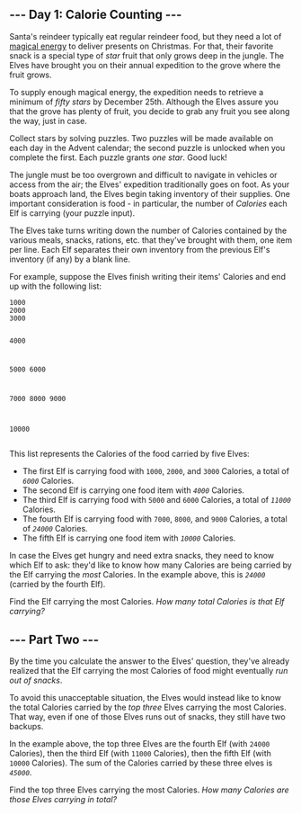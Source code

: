 <article class="day-desc"><h2>--- Day 1: Calorie Counting ---</h2><p>Santa's reindeer typically eat regular reindeer food, but they need a lot of <a href="/2018/day/25">magical energy</a> to deliver presents on Christmas. For that, their favorite snack is a special type of <em class="star">star</em> fruit that only grows deep in the jungle. The Elves have brought you on their annual expedition to the grove where the fruit grows.</p>
<p>To supply enough magical energy, the expedition needs to retrieve a minimum of <em class="star">fifty stars</em> by December 25th. Although the Elves assure you that the grove has plenty of fruit, you decide to grab any fruit you see along the way, just in case.</p>
<p>Collect stars by solving puzzles.  Two puzzles will be made available on each day in the Advent calendar; the second puzzle is unlocked when you complete the first.  Each puzzle grants <em class="star">one star</em>. Good luck!</p>
<p>The jungle must be too overgrown and difficult to navigate in vehicles or access from the air; the Elves' expedition traditionally goes on foot. As your boats approach land, the Elves begin taking inventory of their supplies. One important consideration is food - in particular, the number of <em>Calories</em> each Elf is carrying (your puzzle input).</p>
<p>The Elves take turns writing down the number of Calories contained by the various meals, snacks, rations, <span title="By &quot;etc&quot;, you're pretty sure they just mean &quot;more snacks&quot;.">etc.</span> that they've brought with them, one item per line. Each Elf separates their own inventory from the previous Elf's inventory (if any) by a blank line.</p>
<p>For example, suppose the Elves finish writing their items' Calories and end up with the following list:</p>
<pre><code>1000
2000
3000

4000

5000
6000

7000
8000
9000

10000
</code></pre>
<p>This list represents the Calories of the food carried by five Elves:</p>
<ul>
<li>The first Elf is carrying food with <code>1000</code>, <code>2000</code>, and <code>3000</code> Calories, a total of <code><em>6000</em></code> Calories.</li>
<li>The second Elf is carrying one food item with <code><em>4000</em></code> Calories.</li>
<li>The third Elf is carrying food with <code>5000</code> and <code>6000</code> Calories, a total of <code><em>11000</em></code> Calories.</li>
<li>The fourth Elf is carrying food with <code>7000</code>, <code>8000</code>, and <code>9000</code> Calories, a total of <code><em>24000</em></code> Calories.</li>
<li>The fifth Elf is carrying one food item with <code><em>10000</em></code> Calories.</li>
</ul>
<p>In case the Elves get hungry and need extra snacks, they need to know which Elf to ask: they'd like to know how many Calories are being carried by the Elf carrying the <em>most</em> Calories. In the example above, this is <em><code>24000</code></em> (carried by the fourth Elf).</p>
<p>Find the Elf carrying the most Calories. <em>How many total Calories is that Elf carrying?</em></p>
</article>
<article class="day-desc"><h2 id="part2">--- Part Two ---</h2><p>By the time you calculate the answer to the Elves' question, they've already realized that the Elf carrying the most Calories of food might eventually <em>run out of snacks</em>.</p>
<p>To avoid this unacceptable situation, the Elves would instead like to know the total Calories carried by the <em>top three</em> Elves carrying the most Calories. That way, even if one of those Elves runs out of snacks, they still have two backups.</p>
<p>In the example above, the top three Elves are the fourth Elf (with <code>24000</code> Calories), then the third Elf (with <code>11000</code> Calories), then the fifth Elf (with <code>10000</code> Calories). The sum of the Calories carried by these three elves is <code><em>45000</em></code>.</p>
<p>Find the top three Elves carrying the most Calories. <em>How many Calories are those Elves carrying in total?</em></p>
</article>
